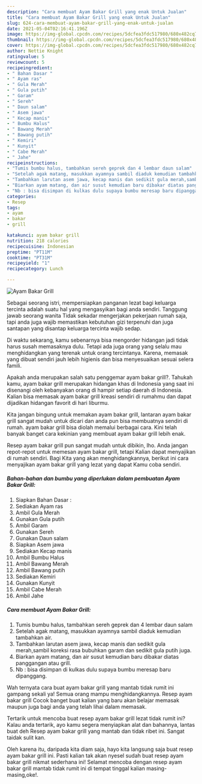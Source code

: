 ```yaml
---
description: "Cara membuat Ayam Bakar Grill yang enak Untuk Jualan"
title: "Cara membuat Ayam Bakar Grill yang enak Untuk Jualan"
slug: 624-cara-membuat-ayam-bakar-grill-yang-enak-untuk-jualan
date: 2021-05-04T02:16:41.196Z
image: https://img-global.cpcdn.com/recipes/5dcfea3fdc517980/680x482cq70/ayam-bakar-grill-foto-resep-utama.jpg
thumbnail: https://img-global.cpcdn.com/recipes/5dcfea3fdc517980/680x482cq70/ayam-bakar-grill-foto-resep-utama.jpg
cover: https://img-global.cpcdn.com/recipes/5dcfea3fdc517980/680x482cq70/ayam-bakar-grill-foto-resep-utama.jpg
author: Nettie Knight
ratingvalue: 5
reviewcount: 5
recipeingredient:
- " Bahan Dasar "
- " Ayam ras"
- " Gula Merah"
- " Gula putih"
- " Garam"
- " Sereh"
- " Daun salam"
- " Asem jawa"
- " Kecap manis"
- " Bumbu Halus"
- " Bawang Merah"
- " Bawang putih"
- " Kemiri"
- " Kunyit"
- " Cabe Merah"
- " Jahe"
recipeinstructions:
- "Tumis bumbu halus, tambahkan sereh geprek dan 4 lembar daun salam"
- "Setelah agak matang, masukkan ayamnya sambil diaduk kemudian tambahkan air."
- "Tambahkan larutan asem jawa, kecap manis dan sedikit gula merah,sambil koreksi rasa bubuhkan garam dan sedikit gula putih juga."
- "Biarkan ayam matang, dan air susut kemudian baru dibakar diatas panggangan atau grill."
- "Nb : bisa disimpan di kulkas dulu supaya bumbu meresap baru dipanggang."
categories:
- Resep
tags:
- ayam
- bakar
- grill

katakunci: ayam bakar grill 
nutrition: 218 calories
recipecuisine: Indonesian
preptime: "PT11M"
cooktime: "PT31M"
recipeyield: "1"
recipecategory: Lunch

---
```



![Ayam Bakar Grill](https://img-global.cpcdn.com/recipes/5dcfea3fdc517980/680x482cq70/ayam-bakar-grill-foto-resep-utama.jpg)

Sebagai seorang istri, mempersiapkan panganan lezat bagi keluarga tercinta adalah suatu hal yang mengasyikan bagi anda sendiri. Tanggung jawab seorang  wanita Tidak sekadar mengerjakan pekerjaan rumah saja, tapi anda juga wajib memastikan kebutuhan gizi terpenuhi dan juga santapan yang disantap keluarga tercinta wajib sedap.

Di waktu  sekarang, kamu sebenarnya bisa mengorder hidangan jadi tidak harus susah memasaknya dulu. Tetapi ada juga orang yang selalu mau menghidangkan yang terenak untuk orang tercintanya. Karena, memasak yang dibuat sendiri jauh lebih higienis dan bisa menyesuaikan sesuai selera famili. 



Apakah anda merupakan salah satu penggemar ayam bakar grill?. Tahukah kamu, ayam bakar grill merupakan hidangan khas di Indonesia yang saat ini disenangi oleh kebanyakan orang di hampir setiap daerah di Indonesia. Kalian bisa memasak ayam bakar grill kreasi sendiri di rumahmu dan dapat dijadikan hidangan favorit di hari liburmu.

Kita jangan bingung untuk memakan ayam bakar grill, lantaran ayam bakar grill sangat mudah untuk dicari dan anda pun bisa membuatnya sendiri di rumah. ayam bakar grill bisa diolah memalui berbagai cara. Kini telah banyak banget cara kekinian yang membuat ayam bakar grill lebih enak.

Resep ayam bakar grill pun sangat mudah untuk dibikin, lho. Anda jangan repot-repot untuk memesan ayam bakar grill, tetapi Kalian dapat menyajikan di rumah sendiri. Bagi Kita yang akan menghidangkannya, berikut ini cara menyajikan ayam bakar grill yang lezat yang dapat Kamu coba sendiri.

<!--inarticleads1-->

##### Bahan-bahan dan bumbu yang diperlukan dalam pembuatan Ayam Bakar Grill:

1. Siapkan  Bahan Dasar :
1. Sediakan  Ayam ras
1. Ambil  Gula Merah
1. Gunakan  Gula putih
1. Ambil  Garam
1. Gunakan  Sereh
1. Gunakan  Daun salam
1. Siapkan  Asem jawa
1. Sediakan  Kecap manis
1. Ambil  Bumbu Halus
1. Ambil  Bawang Merah
1. Ambil  Bawang putih
1. Sediakan  Kemiri
1. Gunakan  Kunyit
1. Ambil  Cabe Merah
1. Ambil  Jahe




<!--inarticleads2-->

##### Cara membuat Ayam Bakar Grill:

1. Tumis bumbu halus, tambahkan sereh geprek dan 4 lembar daun salam
1. Setelah agak matang, masukkan ayamnya sambil diaduk kemudian tambahkan air.
1. Tambahkan larutan asem jawa, kecap manis dan sedikit gula merah,sambil koreksi rasa bubuhkan garam dan sedikit gula putih juga.
1. Biarkan ayam matang, dan air susut kemudian baru dibakar diatas panggangan atau grill.
1. Nb : bisa disimpan di kulkas dulu supaya bumbu meresap baru dipanggang.




Wah ternyata cara buat ayam bakar grill yang mantab tidak rumit ini gampang sekali ya! Semua orang mampu menghidangkannya. Resep ayam bakar grill Cocok banget buat kalian yang baru akan belajar memasak maupun juga bagi anda yang telah lihai dalam memasak.

Tertarik untuk mencoba buat resep ayam bakar grill lezat tidak rumit ini? Kalau anda tertarik, ayo kamu segera menyiapkan alat dan bahannya, lantas buat deh Resep ayam bakar grill yang mantab dan tidak ribet ini. Sangat taidak sulit kan. 

Oleh karena itu, daripada kita diam saja, hayo kita langsung saja buat resep ayam bakar grill ini. Pasti kalian tak akan nyesel sudah buat resep ayam bakar grill nikmat sederhana ini! Selamat mencoba dengan resep ayam bakar grill mantab tidak rumit ini di tempat tinggal kalian masing-masing,oke!.

